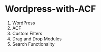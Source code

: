 # Wordpress-with-ACF

1. WordPress
2. ACF
3. Custom Filters
4. Drag and Drop Modules
5. Search Functionality
   

